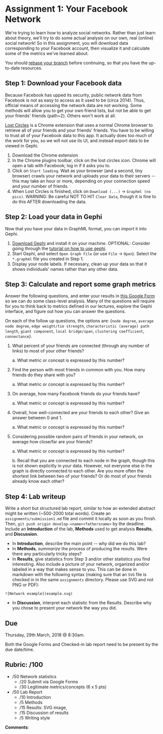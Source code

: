 # Assignment 1: Your Facebook Network
We're trying to learn how to analyze social networks. Rather than just learn about theory, we'll try to do some actual analysis on our own, real (online) social network! So in this assignment, you will download data corresponding to your Facebook account, then visualize it and calculate some of the metrics we've learned about.

You should [rebase your branch](../resources/using_git.md) before continuing, so that you have the up-to-date resources.
<!-- (e.g., [assignments/fb.py](assignments/fb.py)). -->

## Step 1: Download your Facebook data
Because Facebook has upped its security, public network data from Facebook is not as easy to access as it used to be (circa 2014). Thus, official means of accessing the network data are not working. Some methods will allow you to get your own friend lists, but not be able to get your friends' friends (path=2). Others won't work at all.

<!-- Here are 2 options for getting your Facebook data downloaded. -->

<!-- ### Option A: Lost Circles (More Simple) -->
[Lost Circles](https://lostcircles.com) is a Chrome extension that uses a normal Chrome browser to retrieve all of your friends and your friends' friends. You have to be willing to trust all of your Facebook data to this app. It actually does too much of the work for you, so we will not use its UI, and instead export data to be viewed in Gephi.

1. Download the Chrome extension
2. In the Chrome plugins toolbar, click on the lost circles icon. Chrome will open a tab with Facebook; log in if it asks you to.
3. Click on `Start loading`. Wait as your browser (and a second, tiny browser) crawls your network and uploads your data to their servers -- this may take an hour or more, depending on your connection speed and your number of friends.
4. When Lost Circles is finished, click on `Download (...)` -> `Graphml (no pics)`. WARNING: Be careful NOT TO HIT `Clear Data`, though it is fine to do this AFTER downloading the data.

<!--
### Option B: Access Facebook Graph API from a Facebook Developer account (More Robust)
This is the more time-intensive option. However, it will also give you the tools to start writing your own Facebook App, etc (though my code is in Python instead of the typical JavaScript). You also do not have to trust your FB data to a third party - you will control the data yourself. Also, it will be very unlikely for Facebook to discontinue support of its Graph API, or for the Facebook Python SDK to stop being supported -- so you will likely be able to use this method for years to come.

1. Go to the [Facebook Developers site](https://developers.facebook.com) and start an account.
2. Start an app -- name it whatever you want, e.g., `SocialNets18`.
3. On the left-hand pane, click on `Settings` -> `Basic`.
# 4. You should see `App ID`. Save this to a plain text file, e.g., in `socialnets18/assignments/.fb_app_id`. DO NOT COMMIT THIS TO THE GIT REPOSITORY. If it bothers you, use [.gitignore](https://help.github.com/articles/ignoring-files/).
5. Click to show the `App Secret`. Save this to `socialnets18/assignments/.fb_app_secret`. Again, DO NOT COMMIT THIS TO THE GIT REPOSITORY.
6. Install the [Facebook Python SDK](https://github.com/pythonforfacebook/facebook-sdk), which accesses the Facebook Graph API. Consider installing the package in a `pip` or `conda` environment.
# 7. Create a `User Token` on with Facebook for Developers' [Access Token Tool](https://developers.facebook.com/tools/accesstoken). Copy this down and use it in the next step. These tokens expire, so YOU MAY NEED TO DO THIS MANY TIMES WHEN YOU RUN THE CODE AGAIN.
8. Run the `assignments/fb.py` code. Follow the instructions to obtain a User Token from the App Token (it will direct you to the [Graph API Explorer](https://developers.facebook.com/tools/explorer/)), giving you programmatic access to your Facebook Network!
-->


## Step 2: Load your data in Gephi
Now that you have your data in GraphML format, you can import it into Gephi.

1. [Download Gephi](https://gephi.org/users/download/) and install it on your machine. OPTIONAL: Consider going through the [tutorial on how to use gephi](https://gephi.org/users/quick-start/).
2. Start Gephi, and select `Open Graph File` (or use `File` -> `Open`). Select the `*.graphml` file you created in Step 1.
3. Display your node labels. If necessary, clean up your data so that it shows individuals' names rather than any other data.


## Step 3: Calculate and report some graph metrics
Answer the following questions, and enter your results in [this Google Form](https://goo.gl/forms/MnG87AaJZ4EFu4mz1) so we can do some class-level analysis. Many of the questions will require for you to think back to metrics defined in our lectures, explore the Gephi interface, and figure out how you can answer the questions.

On each of the follow up questions, the options are: {`node degree`, `average node degree`, `edge weight/tie strength`, `characteristic (average) path length`, `giant component`, `local bridge/span`, `clustering coefficient`, `connectance`}.

1. What percent of your friends are connected (through any number of links) to most of your other friends?

    a. What metric or concept is expressed by this number?

2. Find the person with most friends in common with you. How many friends do they share with you?
    
    a. What metric or concept is expressed by this number?

3. On average, how many Facebook friends do your friends have?

    a. What metric or concept is expressed by this number?

4. Overall, how well-connected are your friends to each other? Give an answer between 0 and 1.

    a. What metric or concept is expressed by this number?

5. Considering possible random pairs of friends in your network, on average how close/far are your friends?

    a. What metric or concept is expressed by this number?

    b. Recall that you are connected to each node in the graph, though this is not shown explicitly in your data. However, not everyone else in the graph is directly connected to each other. Are you more often the shortest link between two of your friends? Or do most of your friends already know each other? 



## Step 4: Lab writeup
Write a short but structured lab report, similar to how an extended abstract might be written (~500-2000 total words). Create an `assignments/submission1.md` file and commit it locally as soon as you finish. Then, `git push origin develop-<name><fathersname>` by the deadline. Include an **Introduction** of the lab, **Methods** used to get analysis **Results**, and **Discussion**.

* In **Introduction**, describe the main point -- why did we do this lab?
* In **Methods**, _summarize_ the process of producing the results. Were there any particularly tricky steps?
* In **Results**, give statistics from Step 3 and/or other statistics you find interesting. Also include a picture of your network, organized and/or labeled in a way that makes sense to you. This can be done in markdown with the following syntax (making sure that an `SVG` file is checked in in the same `assignments` directory. Please use SVG and not PNG or PDF):

```
![Network example](example.svg)
```
* In **Discussion**, interpret each statistic from the Results. Describe why you chose to present your network the way you did.



## Due
Thursday, 29th March, 2018 @ 8:30am.

Both the Google Forms and Checked-in lab report need to be present by the due date/time.


## Rubric: /100

* /50 Network statistics
    * /20 Submit via Google Forms
    * /30 Legitimate metrics/concepts (6 x 5 pts)
* /50 Lab Report
    * /10 Introduction
    * /5 Methods
    * /15 Results: SVG image,
    * /15 Discussion of results
    * /5 Writing style

**Comments**:


